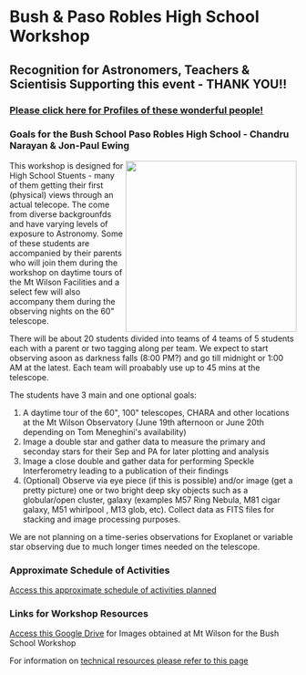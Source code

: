 # Bush & Paso Robles High School Workshop

## Recognition for Astronomers, Teachers & Scientisis Supporting this event - THANK YOU!!

### [Please click here for Profiles of these wonderful people!](Astronomers_Scientists.pdf)


### Goals for the Bush School Paso Robles High School - Chandru Narayan & Jon-Paul Ewing

<img src="2_m42_final.png" align="right" width=300px />

This workshop is designed for High School Stuents - many of them getting their first (physical) views through an actual telecope.  The come from diverse backgrounfds and have varying levels of exposure to Astronomy.  Some of these students are accompanied by their parents who will join them during the workshop on daytime tours of the Mt Wilson Facilities and a select few will also accompany them during the observing nights on the 60" telescope.  

There will be about 20 students divided into teams of 4 teams of 5 students each with a parent or two tagging along per team. We expect to start observing asoon as darkness falls (8:00 PM?) and go till midnight or 1:00 AM at the latest. Each team will proabably use up to 45 mins at the telescope.

The students have 3 main and one optional goals:

1.  A daytime tour of the 60", 100" telescopes, CHARA and other locations at the Mt Wilson Observatory (June 19th afternoon or June 20th depending on Tom Meneghini's availability)
1.  Image a double star and gather data to measure the primary and seconday stars for their Sep and PA for later plotting and analysis
1.  Image a close double and gather data for performing Speckle Interferometry leading to a publication of their findings
1.  (Optional) Observe via eye piece (if this is possible) and/or image (get a pretty picture) one or two bright deep sky objects such as a globular/open cluster, galaxy (examples M57 Ring Nebula, M81 cigar galaxy, M51 whirlpool , M13 glob, etc). Collect data as FITS files for stacking and image processing purposes.  

We are not planning on a time-series observations for Exoplanet or variable star observing due to much longer times needed on the telescope.

### Approximate Schedule of Activities
[Access this approximate schedule of activities planned](MtWilson_pretrip_Agenda.pdf)

### Links for Workshop Resources

[Access this Google Drive](https://drive.google.com/drive/folders/16FN23fHDwa_AChKWwMbZyexjmuUDk1BK?usp=sharing) for Images obtained at Mt Wilson for the Bush School Workshop

For information on [technical resources please refer to this page](https://chandrunarayan.github.io/Mt-Wilson-Workshops/#links-for-workshop-resources)



